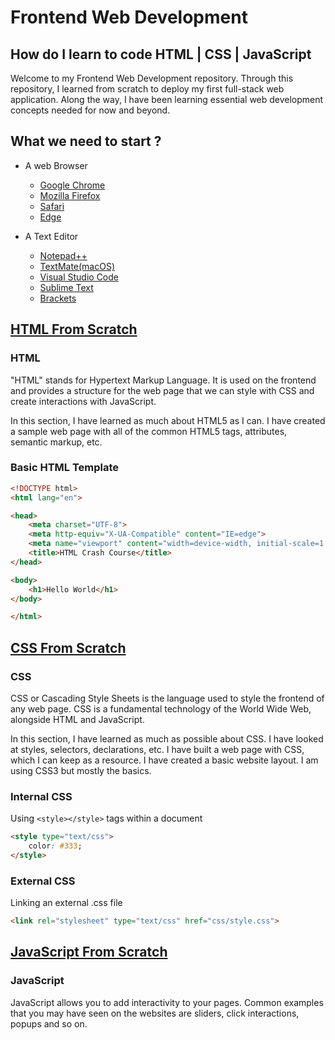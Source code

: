 # Frontend Web Development

## How do I learn to code HTML | CSS | JavaScript

Welcome to my Frontend Web Development repository. Through this repository, I learned from scratch to deploy my first full-stack web application. Along the way, I have been learning essential web development concepts needed for now and beyond.

## What we need to start ?

- A web Browser
  - [Google Chrome](https://www.google.com/chrome/)
  - [Mozilla Firefox](https://www.mozilla.org/en-US/firefox/new/)
  - [Safari](https://www.apple.com/safari/)
  - [Edge](https://www.microsoft.com/edge)
 
- A Text Editor
  - [Notepad++](https://notepad-plus-plus.org/downloads/)
  - [TextMate(macOS)](https://macromates.com/)
  - [Visual Studio Code](https://code.visualstudio.com/)
  - [Sublime Text](https://www.sublimetext.com/)
  - [Brackets](https://brackets.io/)

## [HTML From Scratch](https://github.com/kanishkasubash/frontend-web-development/tree/master/html-crash-course)

### HTML

"HTML" stands for Hypertext Markup Language. It is used on the frontend and provides a structure for the web page that we can style with CSS and create interactions with JavaScript.

In this section, I have learned as much about HTML5 as I can. I have created a sample web page with all of the common HTML5 tags, attributes, semantic markup, etc.

### Basic HTML Template

```html
<!DOCTYPE html>
<html lang="en">

<head>
    <meta charset="UTF-8">
    <meta http-equiv="X-UA-Compatible" content="IE=edge">
    <meta name="viewport" content="width=device-width, initial-scale=1.0">
    <title>HTML Crash Course</title>
</head>

<body>
    <h1>Hello World</h1>
</body>

</html>
```

## [CSS From Scratch](https://github.com/kanishkasubash/frontend-web-development/tree/master/css-crash-course)

### CSS

CSS or Cascading Style Sheets is the language used to style the frontend of any web page. CSS is a fundamental technology of the World Wide Web, alongside HTML and JavaScript.

In this section, I have learned as much as possible about CSS. I have looked at styles, selectors, declarations, etc. I have built a web page with CSS, which I can keep as a resource. I have created a basic website layout. I am using CSS3 but mostly the basics.

### Internal CSS
Using ```<style></style>``` tags within a document

```html
<style type="text/css">
    color: #333;
</style>
```

### External CSS
Linking an external .css file

```html
<link rel="stylesheet" type="text/css" href="css/style.css">
```

## [JavaScript From Scratch](https://github.com/kanishkasubash/frontend-web-development/tree/master/javascript-crash-course)

### JavaScript

JavaScript allows you to add interactivity to your pages. Common examples that you may have seen on the websites are sliders, click interactions, popups and so on.
